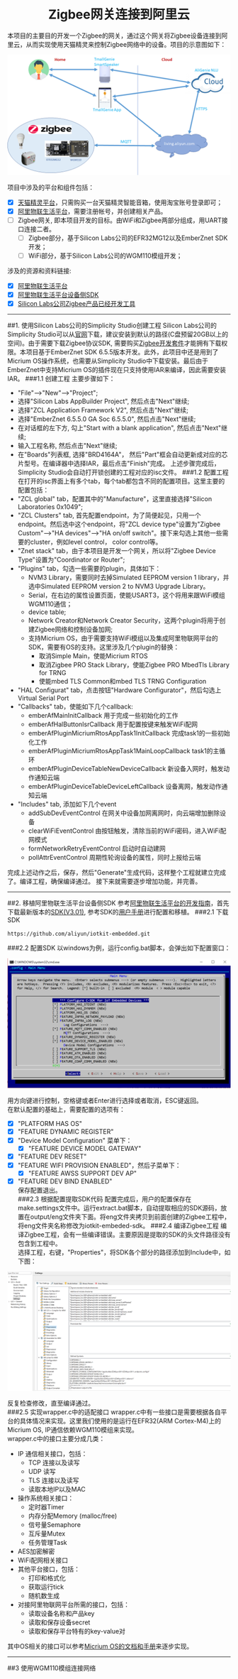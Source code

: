 <center> <h1>Zigbee网关连接到阿里云</h1> </center>
本项目的主要目的开发一个Zigbee的网关，通过这个网关将Zigbee设备连接到阿里云，从而实现使用天猫精灵来控制Zigbee网络中的设备。项目的示意图如下：  

![architecture](./Documents/images/arch.png)  

项目中涉及的平台和组件包括：
- [x] [天猫精灵平台](https://open.aligenie.com/)，只需购买一台天猫精灵智能音箱，使用淘宝账号登录即可；
- [x] [阿里物联生活平台](https://living.aliyun.com)，需要注册帐号，并创建相关产品。
- [ ] Zigbee网关, 即本项目开发的目标。由WiFi和Zigbee两部分组成，用UART接口连接二者。
    - [ ] Zigbee部分，基于Silicon Labs公司的EFR32MG12以及EmberZnet SDK开发；
    - [ ] WiFi部分，基于Silicon Labs公司的WGM110模组开发；

涉及的资源和资料链接:
- [x] [阿里物联生活平台](https://living.aliyun.com/doc#index.html)
- [x] [阿里物联生活平台设备侧SDK](https://github.com/aliyun/iotkit-embedded)
- [x] [Silicon Labs公司Zigbee产品已经开发工具](https://www.silabs.com/products/wireless/mesh-networking/zigbee)  

****

##1. 使用Silicon Labs公司的Simplicity Studio创建工程
Silicon Labs公司的Simplicity Studio可以从[官网](https://www.silabs.com/products/development-tools/software/simplicity-studio)下载，建议安装到默认的路径(C盘预留20GB以上的空间)。由于需要下载Zigbee协议SDK, 需要购买[Zigbee开发套件](https://www.silabs.com/products/development-tools/wireless/mesh-networking)才能拥有下载权限。本项目基于EmberZnet SDK 6.5.5版本开发。此外，此项目中还是用到了Micrium OS操作系统，也需要从Simplicity Studio中下载安装。最后由于EmberZnet中支持Micrium OS的插件现在只支持使用IAR来编译，因此需要安装IAR。
###1.1 创建工程
主要步骤如下：  
* "File"-->"New"-->"Project";
* 选择"Silicon Labs AppBuilder Project", 然后点击"Next"继续;
* 选择"ZCL Application Framework V2", 然后点击"Next"继续;
* 选择"EmberZnet 6.5.5.0 GA Soc 6.5.5.0", 然后点击"Next"继续;
* 在对话框的左下方, 勾上"Start with a blank application", 然后点击"Next"继续;
* 输入工程名称, 然后点击"Next"继续;
* 在"Boards"列表框, 选择"BRD4164A"， 然后"Part"框会自动更新成对应的芯片型号。在编译器中选择IAR，最后点击"Finish"完成。
上述步骤完成后，Simplicity Studio会自动打开锁创建的工程对应的isc文件。
###1.2 配置工程
在打开的isc界面上有多个tab，每个tab都包含不同的配置项目。这里主要的配置包括：
* "ZCL global" tab，配置其中的"Manufacture"，这里直接选择"Silicon Laboratories 0x1049";
* "ZCL Clusters" tab, 首先配置endpoint，为了简便起见，只用一个endpoint。然后选中这个endpoint，将"ZCL device type"设置为"Zigbee Custom"-->"HA devices"-->"HA on/off switch"。接下来勾选上其他一些需要的cluster，例如level control， color control等。
* "Znet stack" tab，由于本项目是开发一个网关，所以将"Zigbee Device Type"设置为"Coordinator or Router";
* "Plugins" tab，勾选一些需要的plugin，具体如下：
  * NVM3 Library，需要同时去掉Simulated EEPROM version 1 library，并选中Simulated EEPROM version 2 to NVM3 Upgrade Library。
  * Serial，在右边的属性设置页面，使能USART3，这个将用来跟WiFi模组WGM110通信；
  * device table;
  * Network Creator和Network Creator Security，这两个plugin将用于创建Zigbee网络和控制设备加网;
  * 支持Micrium OS，由于需要支持WiFi模组以及集成阿里物联网平台的SDK，需要有OS的支持。这里涉及几个plugin的替换：
    * 取消Simple Main，使能Micrium RTOS
    * 取消Zigbee PRO Stack Library，使能Zigbee PRO MbedTls Library for TRNG
    * 使能mbed TLS Common和mbed TLS TRNG Configuration
* "HAL Configurat" tab，点击按钮"Hardware Configurator"，然后勾选上Virtual Serial Port
* "Callbacks" tab，使能如下几个callback:
  * emberAfMainInitCallback 用于完成一些初始化的工作
  * emberAfHalButtonIsrCallback 用于配置按键来触发WiFi配网
  * emberAfPluginMicriumRtosAppTask1InitCallback 完成task1的一些初始化工作
  * emberAfPluginMicriumRtosAppTask1MainLoopCallback task1的主循环
  * emberAfPluginDeviceTableNewDeviceCallback 新设备入网时，触发动作通知云端
  * emberAfPluginDeviceTableDeviceLeftCallback 设备离网，触发动作通知云端
* "Includes" tab, 添加如下几个event
  * addSubDevEventControl 在网关中设备加网离网时，向云端增加删除设备
  * clearWiFiEventControl 由按钮触发，清除当前的WiFi密码，进入WiFi配网模式
  * formNetworkRetryEventControl 启动时自动建网
  * pollAttrEventControl 周期性轮询设备的属性，同时上报给云端  
  
完成上述动作之后，保存，然后"Generate"生成代码，这样整个工程就建立完成了。编译工程，确保编译通过。
接下来就需要逐步增加功能，并完善。

****

##2. 移植阿里物联生活平台设备侧SDK
参考[阿里物联生活平台的开发指南](https://living.aliyun.com/doc#index.html)，首先下载最新版本的[SDK(V3.01)](https://github.com/aliyun/iotkit-embedded), 参考SDK的[用户手册](https://code.aliyun.com/edward.yangx/public-docs/wikis/user-guide/Linkkit_User_Manual)进行配置和移植。
###2.1 下载SDK
```
https://github.com/aliyun/iotkit-embedded.git
```
###2.2 配置SDK
以windows为例，运行config.bat脚本，会弹出如下配置窗口：

![iotsdk_config](./Documents/images/iotsdk_config.png)  

用方向键进行控制，空格键或者Enter进行选择或者取消，ESC键返回。  
在默认配置的基础上，需要配置的选项有：
- [x] "PLATFORM HAS OS"
- [x] "FEATURE DYNAMIC REGISTER"
- [x] "Device Model Configuration" 菜单下：
  - [x] "FEATURE DEVICE MODEL GATEWAY"
- [x] "FEATURE DEV RESET"
- [x] "FEATURE WIFI PROVISION ENABLED"，然后子菜单下：
  - [x] "FEATURE AWSS SUPPORT DEV AP"
- [x] "FEATURE DEV BIND ENABLED"  
保存配置退出。  
###2.3 根据配置提取SDK代码
配置完成后，用户的配置保存在make.settings文件中。运行extract.bat脚本，自动提取相应的SDK源码，放置在output/eng文件夹下面。将eng文件夹拷贝到前面创建的Zigbee工程中，将eng文件夹名称修改为iotkit-embeded-sdk。
###2.4 编译Zigbee工程
编译Zigbee工程，会有一些编译错误。主要原因是提取的SDK的头文件路径没有包含到工程中。  
选择工程，右键，"Properties"，将SDK各个部分的路径添加到Include中，如下图：

![IncludePath](./Documents/images/project_include.png)

反复检查修改，直至编译通过。  
###2.5 实现wrapper.c中的适配接口
wrapper.c中有一些接口是需要根据各自平台的具体情况来实现。这里我们使用的是运行在EFR32(ARM Cortex-M4)上的Micrium OS, IP通信依赖WGM110模组来实现。  
wrapper.c中的接口主要分成几类：
* IP 通信相关接口，包括：
  * TCP 连接以及读写
  * UDP 读写
  * TLS 连接以及读写
  * 读取本地IP以及MAC
* 操作系统相关接口：
  * 定时器Timer
  * 内存分配Memory (malloc/free)
  * 信号量Semaphore
  * 互斥量Mutex
  * 任务管理Task
* AES加密解密
* WiFi配网相关接口
* 其他平台接口，包括：
  * 打印和格式化
  * 获取运行tick
  * 随机数生成
* 对接阿里物联网平台所需的接口，包括：
  * 读取设备名称和产品key
  * 读取和保存设备secret
  * 读取和保存平台特有的key-value对  
  
其中OS相关的接口可以参考[Micrium OS的文档和手册](https://doc.micrium.com/pages/viewpage.action?pageId=10753180)来逐步实现。  

****

##3 使用WGM110模组连接网络
